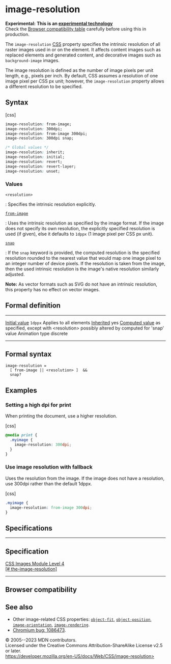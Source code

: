 image-resolution
================

**Experimental:** **This is an [experimental
technology](https://developer.mozilla.org/en-US/docs/MDN/Writing_guidelines/Experimental_deprecated_obsolete#experimental)**\
Check the [Browser compatibility table](#browser_compatibility)
carefully before using this in production.

The `image-resolution`
[CSS](https://developer.mozilla.org/en-US/docs/Web/CSS) property
specifies the intrinsic resolution of all raster images used in or on
the element. It affects content images such as replaced elements and
generated content, and decorative images such as `background-image`
images.

The image resolution is defined as the number of image pixels per unit
length, e.g., pixels per inch. By default, CSS assumes a resolution of
one image pixel per CSS px unit; however, the `image-resolution`
property allows a different resolution to be specified.

Syntax
------

[css]

```css
image-resolution: from-image;
image-resolution: 300dpi;
image-resolution: from-image 300dpi;
image-resolution: 300dpi snap;

/* Global values */
image-resolution: inherit;
image-resolution: initial;
image-resolution: revert;
image-resolution: revert-layer;
image-resolution: unset;
```

### Values

`<resolution>`

:   Specifies the intrinsic resolution explicitly.

[`from-image`](#from-image)

:   Uses the intrinsic resolution as specified by the image format. If
    the image does not specify its own resolution, the explicitly
    specified resolution is used (if given), else it defaults to `1dppx`
    (1 image pixel per CSS px unit).

[`snap`](#snap)

:   If the `snap` keyword is provided, the computed resolution is the
    specified resolution rounded to the nearest value that would map one
    image pixel to an integer number of device pixels. If the resolution
    is taken from the image, then the used intrinsic resolution is the
    image\'s native resolution similarly adjusted.

**Note:** As vector formats such as SVG do not have an intrinsic
resolution, this property has no effect on vector images.

Formal definition
-----------------

  ---------------------------------- ------------------------------------------------------------------------------------------
  [Initial value](initial_value.md)     `1dppx`
  Applies to                         all elements
  [Inherited](inheritance.md)           yes
  [Computed value](computed_value.md)   as specified, except with \<resolution\> possibly altered by computed for \'snap\' value
  Animation type                     discrete
  ---------------------------------- ------------------------------------------------------------------------------------------

Formal syntax
-------------

```
image-resolution = 
  [ from-image || <resolution> ]  &&
  snap?                           
```

Examples
--------

### Setting a high dpi for print

When printing the document, use a higher resolution.

[css]

```css
@media print {
  .myimage {
    image-resolution: 300dpi;
  }
}
```

### Use image resolution with fallback

Uses the resolution from the image. If the image does not have a
resolution, use 300dpi rather than the default 1dppx.

[css]

```css
.myimage {
  image-resolution: from-image 300dpi;
}
```

Specifications
--------------

  ---------------------------------------------------------------------------------------------

Specification
  ---------------------------------------------------------------------------------------------

  [CSS Images Module Level 4\
  [\#
  the-image-resolution]](https://drafts.csswg.org/css-images-4/#the-image-resolution)

  ---------------------------------------------------------------------------------------------

Browser compatibility
---------------------

See also
--------

- Other image-related CSS properties: [`object-fit`](object-fit.md),
    [`object-position`](object-position.md),
    [`image-orientation`](image-orientation.md),
    [`image-rendering`](image-rendering.md).
- [Chromium bug: 1086473](https://crbug.com/1086473).

© 2005--2023 MDN contributors.\
Licensed under the Creative Commons Attribution-ShareAlike License v2.5
or later.\
https://developer.mozilla.org/en-US/docs/Web/CSS/image-resolution>
